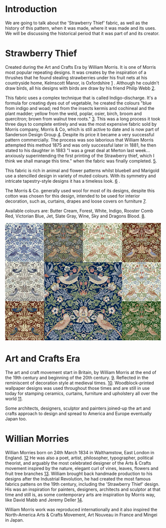# Introduction

We are going to talk about the 'Strawberry Thief' fabric, as well as the history of this pattern, when it was made,
where it was made and its uses. We will be discussing the historical period that it was part of and its creator.

# Strawberry Thief

Created during the Art and Crafts Era by William Morris. It is one of Morris most popular repeating designs. It was
creates by the inspiration of a thrushes that he found stealing strawberries under his fruit nets at his countryside
home, Kelmscott Manor, is Oxfordshire [1](https://www.britannica.com/biography/William-Morris-British-artist-and-author)
. Although he couldn't draw birds, all his designs with birds are draw by his friend Philip Webb
[2](https://mymodernmet.com/arts-and-crafts-movement-william-morris/2/).

This fabric uses a complex technique that is called Indigo-discharge. It's a formula for creating dyes out of vegetable,
he created the colours "blue from indigo and woad; red from the insects kermis and cochineal and the plant madder;
yellow from the weld, poplar, osier, birch, broom and quercitron; brown from walnut tree roots."
[3](https://www.laurasbeau.co.uk/news-and-blog/william-morris/william-morris-the-indigo-discharge-dye-technique/). This
was a long process it took three days to complete entirely and was the most expensive fabric sold by Morris company,
Morris & Co, which is still active to date and is now part of Sanderson Design Group
[4](https://sandersondesign.group/our-brands/morris-co/). Despite its price it became a very successful pattern
commercially. The process was soo laborious that William Morris attempted this method 1875 and was only successful later
in 1881, he then stated to his daughter in 1883 "I was a great deal at Merton last week... anxiously superintending the
first printing of the Strawberry thief, which I think we shall manage this time." when the fabric was finally completed.
[5](https://collections.vam.ac.uk/item/O78889/strawberry-thief-furnishing-fabric-morris-william/).

This fabric is rich in animal and flower patterns whilst bluebell and Marigold use a stencilled design in variety of
muted colours. With its symmetry and intricate tapestry-style designs it has a timeless look.
[6](https://www.housedecorinteriors.co.uk/fabrics/mor220313_strawberry_thief_fabric_indigo_mineral_william_morris_and_co_archive_prints_collection/#.YONtJ0lKiDI)
.

The Morris & Co. generally used wool for most of its designs, despite this cotton was chosen for this design, intended
to be used for interior decoration, such as, curtains, drapes and loose covers on furniture
[7](https://en.wikipedia.org/wiki/Strawberry_Thief_(William_Morris)).

Available colours are: Butter Cream, Forest, White, Indigo, Rooster Comb Red, Victorian Blue, Jet, Slate Gray, Wine, Sky
and Dragons Blood. [8](https://williammorristile.com/textiles/strawberry_thief_background_colors.html).

![Strawberry Thief](../images/strawberry_thief_colorways.jpg)

# Art and Crafts Era

The art and craft movement start in Britain, by William Morris at the end of the 19th century and beginning of the 20th
century. [9](https://www.vam.ac.uk/articles/arts-and-crafts-an-introduction). Reflected in the reminiscent of decoration
style at medieval times. [10](http://www.designishistory.com/1850/arts--crafts/). Woodblock-printed wallpaper designs
was used throughout those times and are still in use today for stamping ceramics, curtains, furniture and upholstery all
over the world [11](https://mymodernmet.com/arts-and-crafts-movement-william-morris/2/).

Some architects, designers, sculptor and painters joined-up the art and crafts approach to design and spread to America
and Europe eventually Japan too.

# Willian Morries

Willian Morries born on 24th March 1834 in Walthamstow, East London in
England. [12](https://mymodernmet.com/arts-and-crafts-movement-william-morris/) He was also a poet, artist, philosopher,
typographer, political theorist, and arguably the most celebrated designer of the Arts & Crafts movement inspired by the
nature, elegant curl of vines, leaves, flowers and fruit tree
branches [13](https://www.artyfactory.com/graphic_design/graphic_designers/william_morris.html). William brought back
handmade production to his designs after the Industrial Revolution, he had created the most famous fabrics pattens on
the 19th century, including the 'Strawberry Thief' design. His was an inspiration for painters, designers, architects
and sculptor at that time and still is, as some contemporary arts are inspiration by Morris way, like David Mabb and
Jeremy Deller [14](https://www.theartstory.org/artist/morris-william/life-and-legacy/).

William Morris work was reproduced internationally and it also inspired the North-America Arts & Crafts Movement, Art
Nouveau in France and Mingei in Japan.
